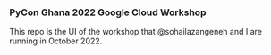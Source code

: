 ### PyCon Ghana 2022 Google Cloud Workshop

This repo is the UI of the workshop that @sohailazangeneh and I are running in October 2022.
